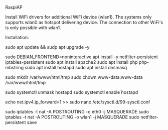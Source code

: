 RaspiAP

Install WiFi drivers for additional WiFi device (wlan1). The systems only supports wlan0 as hotspot delivering device. 
The connection to other WiFi's is only possible with wlan1.

Installation:

sudo apt update && sudp apt upgrade -y

sudo DEBIAN_FRONTEND=noninteractive apt install -y netfilter-persistent iptables-persistent
sudo apt install apache2
sudo apt install  php php-mbstring
sudo apt install hostapd
sudo apt install dnsmasq

sudo mkdir /var/www/html/tmp
sudo chown www-data:www-data /var/www/html/tmp

sudo systemctl unmask hostapd
sudo systemctl enable hostapd

echo net.ipv4.ip_forward=1 >> sudo nano /etc/sysctl.d/99-sysctl.conf

sudo iptables -t nat -A POSTROUTING -o eth0 -j MASQUERADE
sudo iptables -t nat -A POSTROUTING -o wlan1 -j MASQUERADE
sudo netfilter-persistent save
